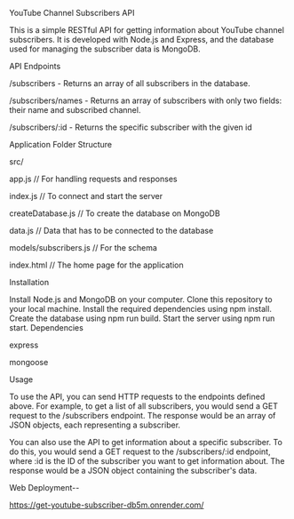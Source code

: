 YouTube Channel Subscribers API

This is a simple RESTful API for getting information about YouTube channel subscribers. It is developed with Node.js and Express, and the database used for managing the subscriber data is MongoDB.

API Endpoints

/subscribers - Returns an array of all subscribers in the database.

/subscribers/names - Returns an array of subscribers with only two fields: their name and subscribed channel.

/subscribers/:id - Returns the specific subscriber with the given id

Application Folder Structure

src/

app.js // For handling requests and responses

index.js // To connect and start the server

createDatabase.js // To create the database on MongoDB

data.js // Data that has to be connected to the database

models/subscribers.js // For the schema

index.html // The home page for the application

Installation

Install Node.js and MongoDB on your computer.
Clone this repository to your local machine.
Install the required dependencies using npm install.
Create the database using npm run build.
Start the server using npm run start.
Dependencies

express

mongoose

Usage

To use the API, you can send HTTP requests to the endpoints defined above. For example, to get a list of all subscribers, you would send a GET request to the /subscribers endpoint. The response would be an array of JSON objects, each representing a subscriber.

You can also use the API to get information about a specific subscriber. To do this, you would send a GET request to the /subscribers/:id endpoint, where :id is the ID of the subscriber you want to get information about. The response would be a JSON object containing the subscriber's data.

Web Deployment--

https://get-youtube-subscriber-db5m.onrender.com/
